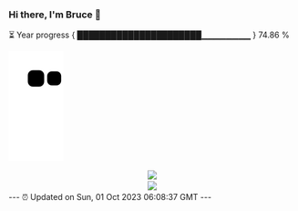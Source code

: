 ### Hi there, I'm Bruce 👋
⏳ Year progress { ██████████████████████▁▁▁▁▁▁▁▁ } 74.86 %

![](https://raw.githubusercontent.com/Swiftie13st/Swiftie13st/main/assets/github-contribution-grid-snake.svg)


<div align="center"> <img src="https://metrics.lecoq.io/Swiftie13st?template=classic&config.timezone=Asia%2FShanghai"> </div>

<div align="center"> <img src="https://github-readme-streak-stats.herokuapp.com/?user=Swiftie13st" /> </div>
---
⏰ Updated on Sun, 01 Oct 2023 06:08:37 GMT
---

